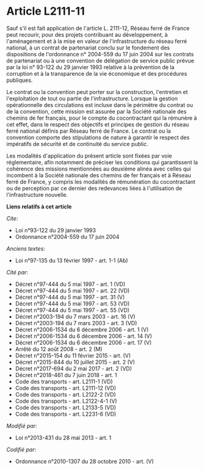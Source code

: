 # Article L2111-11

Sauf s'il est fait application de l'article L. 2111-12, Réseau ferré de France peut recourir, pour des projets contribuant au
développement, à l'aménagement et à la mise en valeur de l'infrastructure du réseau ferré national, à un contrat de
partenariat conclu sur le fondement des dispositions de l'ordonnance n° 2004-559 du 17 juin 2004 sur les contrats de
partenariat ou à une convention de délégation de service public prévue par la loi n° 93-122 du 29 janvier 1993 relative à la
prévention de la corruption et à la transparence de la vie économique et des procédures publiques. 

Le contrat ou la convention peut porter sur la construction, l'entretien et l'exploitation de tout ou partie de
l'infrastructure. Lorsque la gestion opérationnelle des circulations est incluse dans le périmètre du contrat ou de la
convention, cette mission est assurée par la Société nationale des chemins de fer français, pour le compte du cocontractant
qui la rémunère à cet effet, dans le respect des objectifs et principes de gestion du réseau ferré national définis par
Réseau ferré de France. Le contrat ou la convention comporte des stipulations de nature à garantir le respect des impératifs
de sécurité et de continuité du service public. 

Les modalités d'application du présent article sont fixées par voie réglementaire, afin notamment de préciser les conditions
qui garantissent la cohérence des missions mentionnées au deuxième alinéa avec celles qui incombent à la Société nationale
des chemins de fer français et à Réseau ferré de France, y compris les modalités de rémunération du cocontractant ou de
perception par ce dernier des redevances liées à l'utilisation de l'infrastructure nouvelle.

**Liens relatifs à cet article**

_Cite_:

  - Loi n°93-122 du 29 janvier 1993
  - Ordonnance n°2004-559 du 17 juin 2004

_Anciens textes_:

  - Loi n°97-135 du 13 février 1997 - art. 1-1 (Ab)

_Cité par_:

  - Décret n°97-444 du 5 mai 1997 - art. 1 (VD)
  - Décret n°97-444 du 5 mai 1997 - art. 22 (VD)
  - Décret n°97-444 du 5 mai 1997 - art. 31 (V)
  - Décret n°97-444 du 5 mai 1997 - art. 53 (VD)
  - Décret n°97-444 du 5 mai 1997 - art. 55 (VD)
  - Décret n°2003-194 du 7 mars 2003 - art. 16 (V)
  - Décret n°2003-194 du 7 mars 2003 - art. 3 (VD)
  - Décret n°2006-1534 du 6 décembre 2006 - art. 1 (V)
  - Décret n°2006-1534 du 6 décembre 2006 - art. 14 (V)
  - Décret n°2006-1534 du 6 décembre 2006 - art. 17 (V)
  - Arrêté du 12 août 2008 - art. 2 (M)
  - Décret n°2015-154 du 11 février 2015 - art. (V)
  - Décret n°2015-844 du 10 juillet 2015 - art. 2 (V)
  - Décret n°2017-694 du 2 mai 2017 - art. 2 (VD)
  - Décret n°2018-461 du 7 juin 2018 - art. 1
  - Code des transports - art. L2111-1 (VD)
  - Code des transports - art. L2111-12 (VD)
  - Code des transports - art. L2122-2 (VD)
  - Code des transports - art. L2122-4-1 (V)
  - Code des transports - art. L2133-5 (VD)
  - Code des transports - art. L2231-6 (VD)

_Modifié par_:

  - Loi n°2013-431 du 28 mai 2013 - art. 1

_Codifié par_:

  - Ordonnance n°2010-1307 du 28 octobre 2010 - art. (V)
